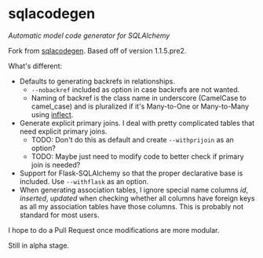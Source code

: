 sqlacodegen
===========

*Automatic model code generator for SQLAlchemy*

Fork from <a href="https://pypi.python.org/pypi/sqlacodegen">sqlacodegen</a>. Based off of version 1.1.5.pre2.

What's different:
* Defaults to generating backrefs in relationships. 
    * `--nobackref` included as option in case backrefs are not wanted. 
    * Naming of backref is the class name in underscore (CamelCase to camel_case) and is pluralized if it's Many-to-One or Many-to-Many using <a href="https://pypi.python.org/pypi/inflect">inflect</a>.
* Generate explicit primary joins. I deal with pretty complicated tables that need explicit primary joins.
    * TODO: Don't do this as default and create `--withprijoin` as an option?
    * TODO: Maybe just need to modify code to better check if primary join is needed?
* Support for Flask-SQLAlchemy so that the proper declarative base is included. Use `--withflask` as an option.
* When generating association tables, I ignore special name columns *id*, *inserted*, *updated* when checking whether all columns have foreign keys as all my association tables have those columns. This is probably not standard for most users.

I hope to do a Pull Request once modifications are more modular.

Still in alpha stage.
